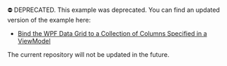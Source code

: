 ⛔ DEPRECATED. This example was deprecated. You can find an updated version of the example here:

- [Bind the WPF Data Grid to a Collection of Columns Specified in a ViewModel](https://github.com/DevExpress-Examples/wpf-data-grid-bind-columns-to-viewmodel-collection)

The current repository will not be updated in the future.
